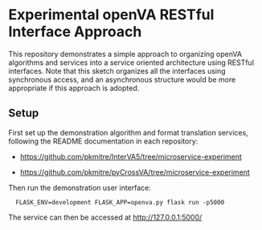 # Experimental openVA RESTful Interface Approach

This repository demonstrates a simple approach to organizing openVA algorithms and services into a service oriented architecture using RESTful interfaces. Note that this sketch organizes all the interfaces using synchronous access, and an asynchronous structure would be more appropriate if this approach is adopted.

## Setup

First set up the demonstration algorithm and format translation services, following the README documentation in each repository:

* https://github.com/pkmitre/InterVA5/tree/microservice-experiment

* https://github.com/pkmitre/pyCrossVA/tree/microservice-experiment

Then run the demonstration user interface:

```
  FLASK_ENV=development FLASK_APP=openva.py flask run -p5000
```

The service can then be accessed at http://127.0.0.1:5000/
